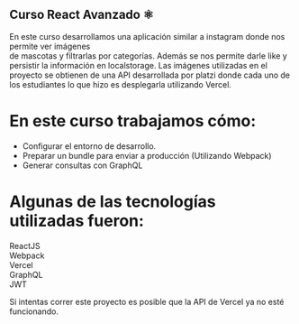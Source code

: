 ## Curso React Avanzado ⚛️

En este curso desarrollamos una aplicación similar a instagram donde nos permite ver imágenes  
de mascotas y filtrarlas por categorías. Además se nos permite darle like y persistir la información en localstorage.
Las imágenes utilizadas en el proyecto se obtienen de una API desarrollada por platzi donde cada uno de  
los estudiantes lo que hizo es desplegarla utilizando Vercel.

# En este curso trabajamos cómo:

- Configurar el entorno de desarrollo.
- Preparar un bundle para enviar a producción (Utilizando Webpack)
- Generar consultas con GraphQL

# Algunas de las tecnologías utilizadas fueron:

ReactJS  
Webpack  
Vercel  
GraphQL  
JWT

Si intentas correr este proyecto es posible que la API de Vercel ya no esté funcionando.
